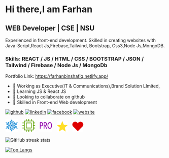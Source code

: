 # Hi there,I am Farhan
## WEB Developer | CSE | NSU
Experienced in front-end development. Skilled in creating websites with Java-Script,React Js,Firebase,Tailwind, Bootstrap, Css3,Node Js,MongoDB. 

### Skills: REACT / JS / HTML / CSS / BOOTSTRAP / JSON / Tailwind / Firebase / Node Js / MongoDb  

Portfolio Link: https://farhanbinshafiq.netlify.app/

- 🔭 Working as Executive(IT & Communications),Brand Solution LImited, 
- 🌱 Learning JS & React JS 
- 👯 Looking to collaborate on github 
- 💬 Skilled in Front-end Web development 


[<img src='https://cdn.jsdelivr.net/npm/simple-icons@3.0.1/icons/github.svg' alt='github' height='40'>](https://github.com/FarhanBinShafiq   )  [<img src='https://cdn.jsdelivr.net/npm/simple-icons@3.0.1/icons/linkedin.svg' alt='linkedin' height='40'>](https://www.linkedin.com/in/farhan-bin-shafiq-5992ab199/)  [<img src='https://cdn.jsdelivr.net/npm/simple-icons@3.0.1/icons/facebook.svg' alt='facebook' height='40'>](https://www.facebook.com/FarhanBShafiq)  [<img src='https://cdn.jsdelivr.net/npm/simple-icons@3.0.1/icons/icloud.svg' alt='website' height='40'>](https://www.farhanbinshafiq.me)  

<a href='https://archiveprogram.github.com/'><img src='https://raw.githubusercontent.com/acervenky/animated-github-badges/master/assets/acbadge.gif' width='40' height='40'></a> <a href='https://docs.github.com/en/developers'><img src='https://raw.githubusercontent.com/acervenky/animated-github-badges/master/assets/devbadge.gif' width='40' height='40'></a> <a href='https://github.com/pricing'><img src='https://raw.githubusercontent.com/acervenky/animated-github-badges/master/assets/pro.gif' width='40' height='40'></a> <a href='https://stars.github.com/'><img src='https://raw.githubusercontent.com/acervenky/animated-github-badges/master/assets/starbadge.gif' width='35' height='35'></a> <a href='https://docs.github.com/en/github/supporting-the-open-source-community-with-github-sponsors'><img src='https://raw.githubusercontent.com/acervenky/animated-github-badges/master/assets/sponsorbadge.gif' width='35' height='35'></a> 

![GitHub streak stats](https://github-readme-streak-stats.herokuapp.com/?user=FarhanBinShafiq   )  

[![Top Langs](https://github-readme-stats.vercel.app/api/top-langs/?username=FarhanBinShafiq   )](https://github.com/anuraghazra/github-readme-stats)

 

 

